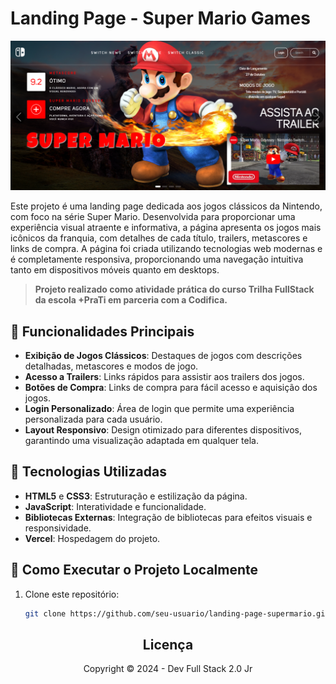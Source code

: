 # Landing Page - Super Mario Games
<div align="center" id="topo">
  <img src="./assets/image/page-readme.png" width="auto">
  </div>

Este projeto é uma landing page dedicada aos jogos clássicos da Nintendo, com foco na série Super Mario. Desenvolvida para proporcionar uma experiência visual atraente e informativa, a página apresenta os jogos mais icônicos da franquia, com detalhes de cada título, trailers, metascores e links de compra. A página foi criada utilizando tecnologias web modernas e é completamente responsiva, proporcionando uma navegação intuitiva tanto em dispositivos móveis quanto em desktops.

> **Projeto realizado como atividade prática do curso Trilha FullStack da escola +PraTi em parceria com a Codifica.**

## 🌟 Funcionalidades Principais

- **Exibição de Jogos Clássicos**: Destaques de jogos com descrições detalhadas, metascores e modos de jogo.
- **Acesso a Trailers**: Links rápidos para assistir aos trailers dos jogos.
- **Botões de Compra**: Links de compra para fácil acesso e aquisição dos jogos.
- **Login Personalizado**: Área de login que permite uma experiência personalizada para cada usuário.
- **Layout Responsivo**: Design otimizado para diferentes dispositivos, garantindo uma visualização adaptada em qualquer tela.

## 📑 Tecnologias Utilizadas

- **HTML5** e **CSS3**: Estruturação e estilização da página.
- **JavaScript**: Interatividade e funcionalidade.
- **Bibliotecas Externas**: Integração de bibliotecas para efeitos visuais e responsividade.
- **Vercel**: Hospedagem do projeto.

## 🚀 Como Executar o Projeto Localmente

1. Clone este repositório:
   ```bash
   git clone https://github.com/seu-usuario/landing-page-supermario.git

 <h2 align="center"> Licença</h2>
  <div align="center">Copyright ©️ 2024 - Dev Full Stack 2.0 Jr <div>